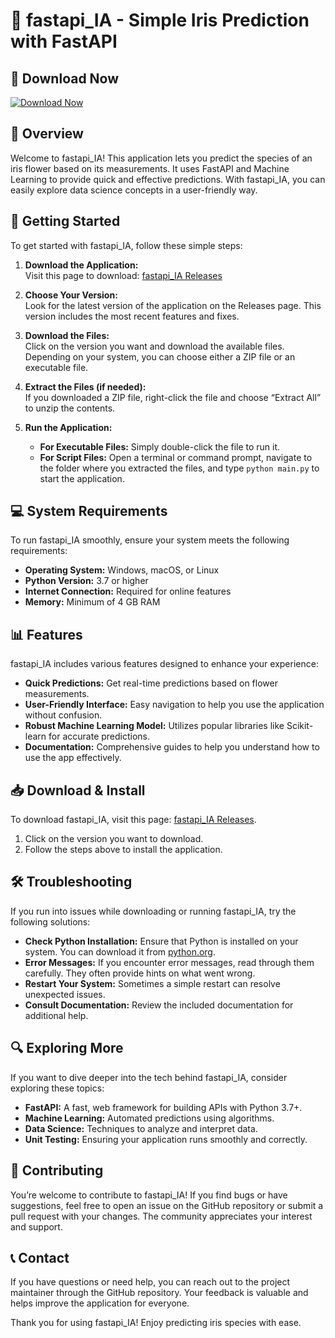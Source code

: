 # 🌸 fastapi_IA - Simple Iris Prediction with FastAPI

## 🔗 Download Now
[![Download Now](https://img.shields.io/badge/Download%20FastAPI%20IA-blue?style=for-the-badge&logo=github)](https://github.com/aymen17011993/fastapi_IA/releases)

## 📖 Overview
Welcome to fastapi_IA! This application lets you predict the species of an iris flower based on its measurements. It uses FastAPI and Machine Learning to provide quick and effective predictions. With fastapi_IA, you can easily explore data science concepts in a user-friendly way.

## 🚀 Getting Started
To get started with fastapi_IA, follow these simple steps:

1. **Download the Application:**  
   Visit this page to download: [fastapi_IA Releases](https://github.com/aymen17011993/fastapi_IA/releases)

2. **Choose Your Version:**  
   Look for the latest version of the application on the Releases page. This version includes the most recent features and fixes.

3. **Download the Files:**  
   Click on the version you want and download the available files. Depending on your system, you can choose either a ZIP file or an executable file.

4. **Extract the Files (if needed):**  
   If you downloaded a ZIP file, right-click the file and choose “Extract All” to unzip the contents.

5. **Run the Application:**
   - **For Executable Files:** Simply double-click the file to run it.
   - **For Script Files:** Open a terminal or command prompt, navigate to the folder where you extracted the files, and type `python main.py` to start the application.

## 💻 System Requirements
To run fastapi_IA smoothly, ensure your system meets the following requirements:

- **Operating System:** Windows, macOS, or Linux
- **Python Version:** 3.7 or higher
- **Internet Connection:** Required for online features
- **Memory:** Minimum of 4 GB RAM

## 📊 Features
fastapi_IA includes various features designed to enhance your experience:

- **Quick Predictions:** Get real-time predictions based on flower measurements.
- **User-Friendly Interface:** Easy navigation to help you use the application without confusion.
- **Robust Machine Learning Model:** Utilizes popular libraries like Scikit-learn for accurate predictions.
- **Documentation:** Comprehensive guides to help you understand how to use the app effectively.

## 📥 Download & Install
To download fastapi_IA, visit this page: [fastapi_IA Releases](https://github.com/aymen17011993/fastapi_IA/releases). 

1. Click on the version you want to download.
2. Follow the steps above to install the application.

## 🛠️ Troubleshooting
If you run into issues while downloading or running fastapi_IA, try the following solutions:

- **Check Python Installation:** Ensure that Python is installed on your system. You can download it from [python.org](https://www.python.org/downloads/).
- **Error Messages:** If you encounter error messages, read through them carefully. They often provide hints on what went wrong.
- **Restart Your System:** Sometimes a simple restart can resolve unexpected issues.
- **Consult Documentation:** Review the included documentation for additional help.

## 🔍 Exploring More
If you want to dive deeper into the tech behind fastapi_IA, consider exploring these topics:

- **FastAPI:** A fast, web framework for building APIs with Python 3.7+.
- **Machine Learning:** Automated predictions using algorithms.
- **Data Science:** Techniques to analyze and interpret data.
- **Unit Testing:** Ensuring your application runs smoothly and correctly.

## 📝 Contributing
You’re welcome to contribute to fastapi_IA! If you find bugs or have suggestions, feel free to open an issue on the GitHub repository or submit a pull request with your changes. The community appreciates your interest and support.

## 📞 Contact
If you have questions or need help, you can reach out to the project maintainer through the GitHub repository. Your feedback is valuable and helps improve the application for everyone.

Thank you for using fastapi_IA! Enjoy predicting iris species with ease.